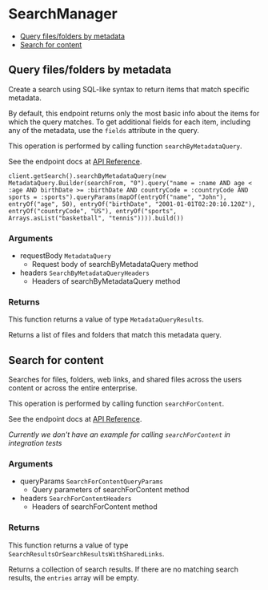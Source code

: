 # SearchManager


- [Query files/folders by metadata](#query-files-folders-by-metadata)
- [Search for content](#search-for-content)

## Query files/folders by metadata

Create a search using SQL-like syntax to return items that match specific
metadata.

By default, this endpoint returns only the most basic info about the items for
which the query matches. To get additional fields for each item, including any
of the metadata, use the `fields` attribute in the query.

This operation is performed by calling function `searchByMetadataQuery`.

See the endpoint docs at
[API Reference](https://developer.box.com/reference/post-metadata-queries-execute-read/).

<!-- sample post_metadata_queries_execute_read -->
```
client.getSearch().searchByMetadataQuery(new MetadataQuery.Builder(searchFrom, "0").query("name = :name AND age < :age AND birthDate >= :birthDate AND countryCode = :countryCode AND sports = :sports").queryParams(mapOf(entryOf("name", "John"), entryOf("age", 50), entryOf("birthDate", "2001-01-01T02:20:10.120Z"), entryOf("countryCode", "US"), entryOf("sports", Arrays.asList("basketball", "tennis")))).build())
```

### Arguments

- requestBody `MetadataQuery`
  - Request body of searchByMetadataQuery method
- headers `SearchByMetadataQueryHeaders`
  - Headers of searchByMetadataQuery method


### Returns

This function returns a value of type `MetadataQueryResults`.

Returns a list of files and folders that match this metadata query.


## Search for content

Searches for files, folders, web links, and shared files across the
users content or across the entire enterprise.

This operation is performed by calling function `searchForContent`.

See the endpoint docs at
[API Reference](https://developer.box.com/reference/get-search/).

*Currently we don't have an example for calling `searchForContent` in integration tests*

### Arguments

- queryParams `SearchForContentQueryParams`
  - Query parameters of searchForContent method
- headers `SearchForContentHeaders`
  - Headers of searchForContent method


### Returns

This function returns a value of type `SearchResultsOrSearchResultsWithSharedLinks`.

Returns a collection of search results. If there are no matching
search results, the `entries` array will be empty.


